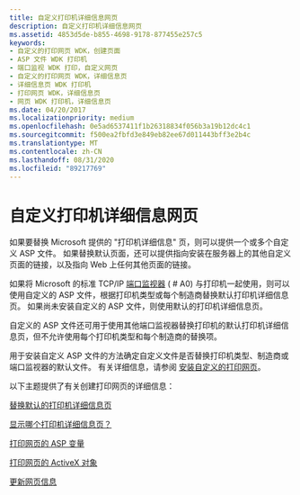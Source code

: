 ```yaml
---
title: 自定义打印机详细信息网页
description: 自定义打印机详细信息网页
ms.assetid: 4853d5de-b855-4698-9178-877455e257c5
keywords:
- 自定义的打印网页 WDK，创建页面
- ASP 文件 WDK 打印机
- 端口监视 WDK 打印，自定义网页
- 自定义的打印网页 WDK，详细信息页
- 详细信息页 WDK 打印机
- 打印网页 WDK，详细信息页
- 网页 WDK 打印机，详细信息页
ms.date: 04/20/2017
ms.localizationpriority: medium
ms.openlocfilehash: 0e5ad6537411f1b26318834f056b3a19b12dc4c1
ms.sourcegitcommit: f500ea2fbfd3e849eb82ee67d011443bff3e2b4c
ms.translationtype: MT
ms.contentlocale: zh-CN
ms.lasthandoff: 08/31/2020
ms.locfileid: "89217769"
---
```

# <a name="customizing-the-printer-details-web-page"></a>自定义打印机详细信息网页

如果要替换 Microsoft 提供的 "打印机详细信息" 页，则可以提供一个或多个自定义 ASP 文件。 如果替换默认页面，还可以提供指向安装在服务器上的其他自定义页面的链接，以及指向 Web 上任何其他页面的链接。

如果将 Microsoft 的标准 TCP/IP [端口监视器](./port-monitors.md) ( # A0) 与打印机一起使用，则可以使用自定义的 ASP 文件，根据打印机类型或每个制造商替换默认打印机详细信息页。 如果尚未安装自定义的 ASP 文件，则使用默认的打印机详细信息页。

自定义的 ASP 文件还可用于使用其他端口监视器替换打印机的默认打印机详细信息页，但不允许使用每个打印机类型和每个制造商的替换项。

用于安装自定义 ASP 文件的方法确定自定义文件是否替换打印机类型、制造商或端口监视器的默认文件。 有关详细信息，请参阅 [安装自定义的打印网页](installing-customized-print-web-pages.md)。

以下主题提供了有关创建打印网页的详细信息：

[替换默认的打印机详细信息页](replacing-the-default-printer-details-page.md)

[显示哪个打印机详细信息页？](which-printer-details-page-is-displayed-.md)

[打印网页的 ASP 变量](asp-variables-for-print-web-pages.md)

[打印网页的 ActiveX 对象](activex-objects-for-print-web-pages.md)

[更新网页信息](updating-web-page-information.md)